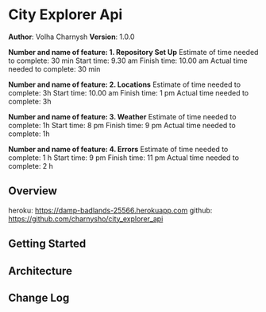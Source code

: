 # City Explorer Api

**Author**: Volha Charnysh
**Version**: 1.0.0 

**Number and name of feature: 1. Repository Set Up**
Estimate of time needed to complete: 30 min
Start time: 9.30 am
Finish time: 10.00 am
Actual time needed to complete: 30 min

**Number and name of feature: 2. Locations**
Estimate of time needed to complete: 3h
Start time: 10.00 am
Finish time: 1 pm
Actual time needed to complete: 3h

**Number and name of feature: 3. Weather**
Estimate of time needed to complete: 1h
Start time: 8 pm
Finish time: 9 pm
Actual time needed to complete: 1h

**Number and name of feature: 4. Errors**
Estimate of time needed to complete: 1 h
Start time: 9 pm
Finish time: 11 pm
Actual time needed to complete: 2 h

## Overview
heroku: https://damp-badlands-25566.herokuapp.com
github: https://github.com/charnysho/city_explorer_api

## Getting Started
<!-- What are the steps that a user must take in order to build this app on their own machine and get it running? -->

## Architecture
<!-- Provide a detailed description of the application design. What technologies (languages, libraries, etc) you're using, and any other relevant design information. -->

## Change Log
<!-- Use this area to document the iterative changes made to your application as each feature is successfully implemented. Use time stamps. Here's an examples:

01-01-2001 4:59pm - Application now has a fully-functional express server, with a GET route for the location resource.

## Credits and Collaborations
<!-- Give credit (and a link) to other people or resources that helped you build this application. -->